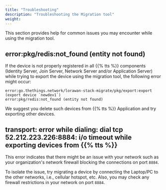 ```yaml
---
title: "Troubleshooting"
description: "Troubleshooting the Migration tool"
weight:
---
```


<!--more-->

This section provides help for common issues you may encounter while using the migration tool.

## error:pkg/redis:not_found (entity not found)

If the device is not properly registered in all {{% tts %}} components (Identity Server, Join Server, Network Server and/or Application Server) while trying to export the device using the migration tool, the following error might occur:

```
error:go.thethings.network/lorawan-stack-migrate/pkg/export:export (export device `newdev1`)
error:pkg/redis:not_found (entity not found)
```

We suggest you delete such devices from {{% tts %}} Application and try exporting other devices.

## transport: error while dialing: dial tcp 52.212.223.226:8884: i/o timeout while exporting devices from {{% tts %}}

This error indicates that there might be an issue with your network such as your organization's network firewall blocking the connections on port `8884`.

To isolate the issue, try migrating a device by connecting the Laptop/PC to the other networks, i.e., cellular hotspot, etc. Also, you may check any firewall restrictions in your network on port `8884`.


